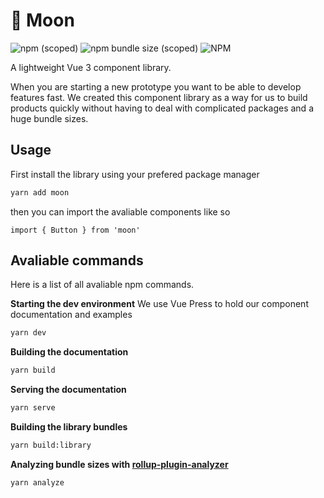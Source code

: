 # 🌙 Moon

![npm (scoped)](https://img.shields.io/npm/v/@ulissesferreira/moon)
![npm bundle size (scoped)](https://img.shields.io/bundlephobia/minzip/@ulissesferreira/moon)
![NPM](https://img.shields.io/npm/l/@ulissesferreira/moon)

A lightweight Vue 3 component library.

When you are starting a new prototype you want to be able to develop features fast. We created this component library as a way for us to build products quickly without having to deal with complicated packages and a huge bundle sizes.

## Usage

First install the library using your prefered package manager

```bash
yarn add moon
```

then you can import the avaliable components like so

```vue
import { Button } from 'moon'
```


## Avaliable commands

Here is a list of all avaliable npm commands.

**Starting the dev environment**
We use Vue Press to hold our component documentation and examples
```bash
yarn dev
```

**Building the documentation**
```bash
yarn build
```

**Serving the documentation**
```bash
yarn serve
```

**Building the library bundles**
```bash
yarn build:library
```

**Analyzing bundle sizes with [rollup-plugin-analyzer](https://github.com/doesdev/rollup-plugin-analyzer)**
```bash
yarn analyze
```